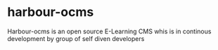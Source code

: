 # harbour-ocms
Harbour-ocms is an open source E-Learning CMS whis is in continous development by group of self diven developers
